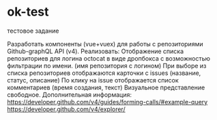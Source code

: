 # ok-test

тестовое задание 

Разработать компоненты (vue+vuex)  для работы с репозиториями Github-graphQL API (v4). 
Реализовать: 
Отображение списка  репозиториев для логина octocat в виде дропбокса с возможностью фильтрации по имени. (имя репозитория с логином)
При выборе из списка репозиториев отображаются карточки с issues (название, статус, описание)
По клику на issue отображается список комментариев (время создания, текст)
Визуальное представление свободное.
Дополнительная информация: 
https://developer.github.com/v4/guides/forming-calls/#example-query
https://developer.github.com/v4/explorer/
